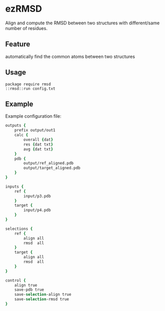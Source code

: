 # ezRMSD
Align and compute the RMSD between two structures with different/same number of residues.


## Feature
automatically find the common atoms between two structures

## Usage
```
package require rmsd
::rmsd::run config.txt
```

## Example 
Example configuration file:
```tcl
outputs {
    prefix output/out1
    calc {
        overall {dat}
        res {dat txt}
        avg {dat txt}
    }
    pdb {
        output/ref_aligned.pdb
        output/target_aligned.pdb
    }
}

inputs {
    ref {
        input/p3.pdb
    }
    target {
        input/p4.pdb
    }
}

selections {
    ref {
        align all
        rmsd  all
    }
    target {
        align all
        rmsd  all
    }
}

control {
    align true
    save-pdb true
    save-selection-align true
    save-selection-rmsd true
}
```
